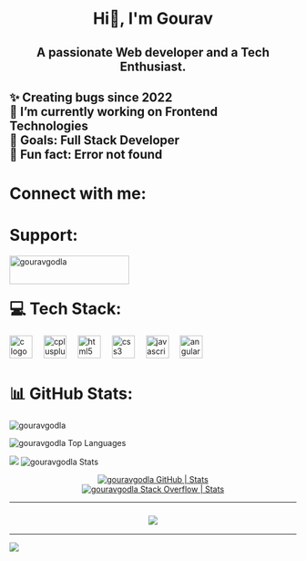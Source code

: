 <h1 align="center"> 
  Hi👋, I'm Gourav
</h1>


<h2 align="center">
  A passionate Web developer and a Tech Enthusiast.</h2>
<h2 align="left">
  
  ✨ Creating bugs since **2022** <br>
  🔭 I’m currently working on **Frontend Technologies** <br>
  🎯 Goals: **Full Stack Developer** <br>
  🎲 Fun fact: Error not found <br>


# Connect with me:
<p align="left">
</p>


# Support:
<p><a href="https://www.buymeacoffee.com/gouravgodla"> <img align="left" src="https://cdn.buymeacoffee.com/buttons/v2/default-yellow.png" height="50" width="210" alt="gouravgodla" /></a></p><br><br>



 
 # 💻 Tech Stack:
  <div align="left">
  <img src="https://cdn.jsdelivr.net/gh/devicons/devicon/icons/c/c-original.svg" height="40" alt="c logo"  />
  <img width="12" />
  <img src="https://cdn.jsdelivr.net/gh/devicons/devicon/icons/cplusplus/cplusplus-original.svg" height="40" alt="cplusplus logo"  />
  <img width="12" />
  <img src="https://cdn.simpleicons.org/html5/E34F26" height="40" alt="html5 logo"  />
  <img width="12" />
  <img src="https://cdn.simpleicons.org/css3/1572B6" height="40" alt="css3 logo"  />
  <img width="12" />
  <img src="https://cdn.jsdelivr.net/gh/devicons/devicon/icons/javascript/javascript-original.svg" height="40" alt="javascript logo"  />
  <img width="12" />
  <img src="https://cdn.simpleicons.org/react/DD0031" height="40" alt="angularjs logo"  />
</div>




 # 📊 GitHub Stats:
 
  <div align="left">
    
![gouravgodla](https://github-readme-streak-stats.herokuapp.com/?user=gouravgodla&theme=dark&hide_border=false)

![gouravgodla Top Languages](https://github-readme-stats.vercel.app/api/top-langs/?username=gouravgodla&theme=highcontrast&show_icons=true&hide_border=true&layout=compact)
</div>

<div align="left">
  
![](https://github-contributor-stats.vercel.app/api?username=gouravgodla&limit=5&theme=dark&combine_all_yearly_contributions=true) 
![gouravgodla Stats](https://github-readme-stats.vercel.app/api?username=gouravgodla&theme=highcontrast&show_icons=true&hide_border=true&count_private=true)
</div>


<div align="center">
  
[![gouravgodla GitHub | Stats](https://stats.quine.sh/gouravgodla/github?theme=dark)](https://quine.sh?utm_source=widgets&utm_campaign=gouravgodla)  
[![gouravgodla Stack Overflow | Stats](https://stats.quine.sh/gouravgodla/stack-overflow?theme=dark)](https://quine.sh?utm_source=widgets&utm_campaign=gouravgodla)
</div>




<hr/>
<h3 align="center">
    <img src="https://readme-typing-svg.herokuapp.com/?font=Righteous&size=25&center=true&vCenter=true&width=500&height=70&duration=4000&lines=Thanks+for+visiting!+✌️;+Shoot+me+a+message+on+Linkedin!;I'm+always+down+to+collab+:)">
</h3>

---
[![](https://visitcount.itsvg.in/api?id=gouravgodla&icon=0&color=0)](https://visitcount.itsvg.in)

